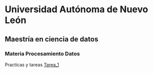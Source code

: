 # Universidad Autónoma de Nuevo León
## Maestría en ciencia de datos
### Materia Procesamiento Datos
Practicas y tareas 
[Tarea_1](www.google.com)
